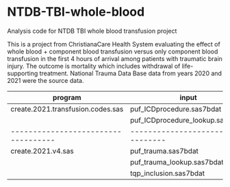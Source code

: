 # NTDB-TBI-whole-blood
Analysis code for NTDB TBI whole blood transfusion project

This is a project from ChristianaCare Health System evaluating the effect of whole blood + component blood transfusion versus only component blood transfusion in the first 4 hours of arrival among patients with traumatic brain injury. The outcome is mortality which includes withdrawal of life-supporting treatment. National Trauma Data Base data from years 2020 and 2021 were the source data. 


| program | input | output |  
| -------- | ------ | ------ |  
| create.2021.transfusion.codes.sas | puf_ICDprocedure.sas7bdat | transfusion_codes_2021.csv |  
|                                   | puf_ICDprocedure_lookup.sas7bdat | transfused_patients_2021.sas7bdat |  
|-----------------------------------|----------------------------------|-----------------------------------|
| create.2021.v4.sas                | puf_trauma.sas7bdat              | trauma2021v4.csv                  |
|                                   | puf_trauma_lookup.sas7bdat       |                                   |
|                                   | tqp_inclusion.sas7bdat           |                                   |  
